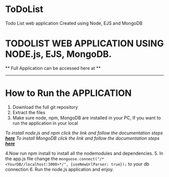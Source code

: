 # ToDoList
Todo List web application Created using Node, EJS and MongoDB

# TODOLIST WEB APPLICATION USING NODE.js, EJS, MongoDB.

** Full Application can be accessed here at ** [](https://mighty-temple-83586.herokuapp.com/)

-----------------------------------------------------------------------------------------------

# How to Run the APPLICATION

1. Download the full git repository
2. Extract the files
3. Make sure node, npm, MongoDB are installed in your PC, If you want to run the application in your local

  *To install node.js and  npm click the link and follow the documentation steps **[here](https://nodejs.org/en/)***
  *To install MongoDB click the link and follow the documentation steps **[here](https://medium.com/@LondonAppBrewery/how-to-download-install-mongodb-on-windows-4ee4b3493514)***
  
4.Now run npm install to install all the nodemodules and dependencies.
5. In the app.js file change the `mongoose.connect("/*<YourDB//localhost:3000>*/", {useNewUrlParser: true});` to your db connection
6. Run the node.js application and enjoy.
